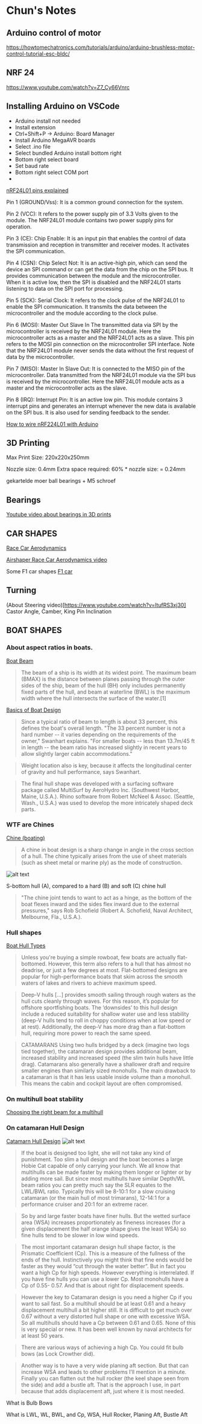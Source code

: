 # Chun's Notes

## Arduino control of motor
https://howtomechatronics.com/tutorials/arduino/arduino-brushless-motor-control-tutorial-esc-bldc/

## NRF 24

https://www.youtube.com/watch?v=Z7_Cy66Vnrc

## Installing Arduino on VSCode
- Arduino install not needed
- Install extension
- Ctrl+Shift+P -> Arduino: Board Manager
- Install Arduino MegaAVR boards
- Select .ino file
- Select bundled Arduino install bottom right
- Bottom right select board
- Set baud rate
- Bottom right select COM port
- 

[nRF24L01 pins explained](https://www.elprocus.com/nrf24l01/)

Pin 1 (GROUND/Vss): It is a common ground connection for the system.

Pin 2 (VCC): It refers to the power supply pin of 3.3 Volts given to the module. The NRF24L01 module contains two power supply pins for operation.

Pin 3 (CE): Chip Enable: It is an input pin that enables the control of data transmission and reception in transmitter and receiver modes. It activates the SPI communication.

Pin 4 (CSN): Chip Select Not: It is an active-high pin, which can send the device an SPI command or can get the data from the chip on the SPI bus. It provides communication between the module and the microcontroller. When it is active low, then the SPI is disabled and the NRF24L01 starts listening to data on the SPI port for processing.

Pin 5 (SCK): Serial Clock: It refers to the clock pulse of the NRF24L01 to enable the SPI communication. It transmits the data between the microcontroller and the module according to the clock pulse.

Pin 6 (MOSI): Master Out Slave In The transmitted data via SPI by the microcontroller is received by the NRF24L01 module. Here the microcontroller acts as a master and the NRF24L01 acts as a slave. This pin refers to the MOSI pin connection on the microcontroller SPI interface. Note that the NRF24L01 module never sends the data without the first request of data by the microcontroller.

Pin 7 (MISO): Master In Slave Out: It is connected to the MISO pin of the microcontroller. Data transmitted from the NRF24L01 module via the SPI bus is received by the microcontroller. Here the NRF24L01 module acts as a master and the microcontroller acts as the slave.

Pin 8 (IRQ): Interrupt Pin: It is an active low pin. This module contains 3 interrupt pins and generates an interrupt whenever the new data is available on the SPI bus. It is also used for sending feedback to the sender.

[How to wire nRF224L01 with Arduino](https://howtomechatronics.com/tutorials/arduino/arduino-wireless-communication-nrf24l01-tutorial/)

## 3D Printing


Max Print Size: 
220x220x250mm

Nozzle size: 0.4mm
Extra space required: 60% * nozzle size: = 0.24mm


gekartelde moer
ball bearings + M5 schroef


## Bearings
[Youtube video about bearings in 3D prints](https://www.youtube.com/watch?v=8V8MH2k8Igs)



## CAR SHAPES

[Race Car Aerodynamics](https://airshaper.com/videos/race-car-aerodynamics/GApwSjKYUpQ)

[Airshaper Race Car Aerodynamics video](https://www.youtube.com/watch?v=GApwSjKYUpQ)


Some F1 car shapes
[F1 car](https://us.motorsport.com/f1/news/f1-vs-f2-top-speed-car-sizes-race-weekends-and-more-compared/10500370/)


## Turning
(About Steering video)[https://www.youtube.com/watch?v=ltufRS3xj30]
Castor Angle,
Camber,
King Pin Inclination

## BOAT SHAPES
### About aspect ratios in boats.
[Boat Beam](https://en.wikipedia.org/wiki/Beam_(nautical))
> The beam of a ship is its width at its widest point. The maximum beam (BMAX) is the distance between planes passing through the outer sides of the ship, beam of the hull (BH) only includes permanently fixed parts of the hull, and beam at waterline (BWL) is the maximum width where the hull intersects the surface of the water.[1]


[Basics of Boat Design](https://www.compositesworld.com/articles/the-basics-of-boat-design)

>  Since a typical ratio of beam to length is about 33 percent, this defines the boat's overall length. "The 33 percent number is not a hard number -- it varies depending on the requirements of the owner," Swanhart explains. "For smaller boats -- less than 13.7m/45 ft in length -- the beam ratio has increased slightly in recent years to allow slightly larger cabin accommodations."

>Weight location also is key, because it affects the longitudinal center of gravity and hull performance, says Swanhart.

>The final hull shape was developed with a surfacing software package called MultiSurf by AeroHydro Inc. (Southwest Harbor, Maine, U.S.A.). Rhino software from Robert McNeel & Assoc. (Seattle, Wash., U.S.A.) was used to develop the more intricately shaped deck parts.

### WTF are Chines
[Chine (boating)](https://en.wikipedia.org/wiki/Chine_(boating)#:~:text=A%20chine%20in%20boat%20design,as%20the%20mode%20of%20construction.)
>A chine in boat design is a sharp change in angle in the cross section of a hull. The chine typically arises from the use of sheet materials (such as sheet metal or marine ply) as the mode of construction.

![alt text](image.png)

S-bottom hull (A), compared to a hard (B) and soft (C) chine hull

> "The chine joint tends to want to act as a hinge, as the bottom of the boat flexes inward and the sides flex inward due to the external pressures," says Rob Schofield (Robert A. Schofield, Naval Architect, Melbourne, Fla., U.S.A.). 


### Hull shapes
[Boat Hull Types](https://uk.boats.com/boat-buyers-guide/boat-hull-types/#:~:text=Types%20of%20boat%20hulls&text=Deep%2DV%20hulls%3A%20a%20wedge,universal%20on%20modern%20planing%20boats.)

>Unless you're buying a simple rowboat, few boats are actually flat-bottomed. However, this term also refers to a hull that has almost no deadrise, or just a few degrees at most. Flat-bottomed designs are popular for high-performance boats that skim across the smooth waters of lakes and rivers to achieve maximum speed. 

>Deep-V hulls [...] provides smooth sailing through rough waters as the hull cuts cleanly through waves. For this reason, it’s popular for offshore sportfishing boats. The ‘downsides’ to this hull design include a reduced suitability for shallow water use and less stability (deep-V hulls tend to roll in choppy conditions when at low speed or at rest). Additionally, the deep-V has more drag than a flat-bottom hull, requiring more power to reach the same speed.    

>CATAMARANS Using two hulls bridged by a deck (imagine two logs tied together), the catamaran design provides additional beam, increased stability and increased speed (the slim twin hulls have little drag). Catamarans also generally have a shallower draft and require smaller engines than similarly sized monohulls. The main drawback to a catamaran is that it has less usable inside volume than a monohull. This means the cabin and cockpit layout are often compromised.

###  On multihull boat stability

[Choosing the right beam for a multihull](https://smalltridesign.com/Trimaran-Articles/design/length-beam-ratio.html)


### On catamaran Hull Design
[Catamarn Hull Design](https://www.catamaransite.com/reference/catamaran_hull_dimensioning/)
![alt text](image-1.png)
>If the boat is designed too light, she will not take any kind of punishment. Too slim a hull design and the boat becomes a large Hobie Cat capable of only carrying your lunch.
>We all know that multihulls can be made faster by making them longer or lighter or by adding more sail.
>But since most multihulls have similar Depth/WL beam ratios you can pretty much say the SLR equates to the LWL/BWL ratio. Typically this will be 8-10:1 for a slow cruising catamaran (or the main hull of most trimarans), 12-14:1 for a performance cruiser and 20:1 for an extreme racer.

>So by and large faster boats have finer hulls. But the wetted surface area (WSA) increases proportionately as fineness increases (for a given displacement the half orange shape gives the least WSA) so fine hulls tend to be slower in low wind speeds.

>The most important catamaran design hull shape factor, is the Prismatic Coefficient (Cp). This is a measure of the fullness of the ends of the hull. Instinctively you might think that fine ends would be faster as they would “cut through the water better”. But in fact you want a high Cp for high speeds. However everything is interrelated. If you have fine hulls you can use a lower Cp. Most monohulls have a Cp of 0.55- 0.57. And that is about right for displacement speeds.

>However the key to Catamaran design is you need a higher Cp if you want to sail fast. So a multihull should be at least 0.61 and a heavy displacement multihull a bit higher still. It is difficult to get much over 0.67 without a very distorted hull shape or one with excessive WSA. So all multihulls should have a Cp between 0.61 and 0.65. None of this is very special or new. It has been well known by naval architects for at least 50 years.


>There are various ways of achieving a high Cp. You could fit bulb bows (as Lock Crowther did). 

>Another way is to have a very wide planing aft section. But that can increase WSA and leads to other problems I’ll mention in a minute. Finally you can flatten out the hull rocker (the keel shape seen from the side) and add a bustle aft. That is the approach I use, in part because that adds displacement aft, just where it is most needed.



What is Bulb Bows

What is LWL, WL, BWL, and Cp, WSA, Hull Rocker, Planing Aft, Bustle Aft

